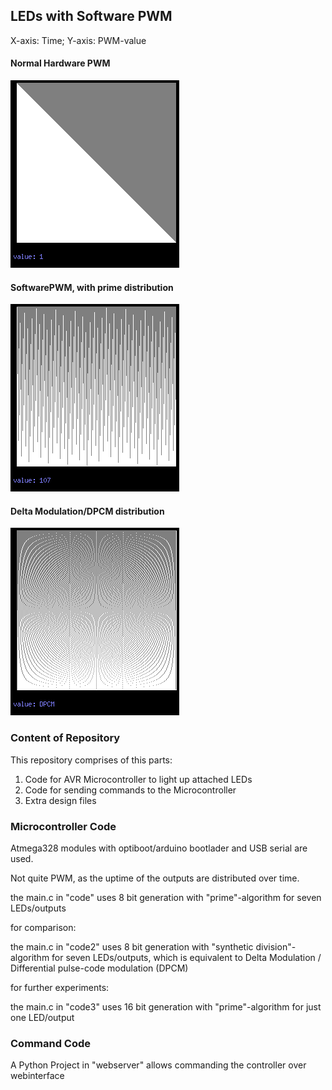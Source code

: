 
## LEDs with Software PWM

X-axis: Time; Y-axis: PWM-value

#### Normal Hardware PWM
![Normal PWM](/images/distribution_standardPWM.png)
#### SoftwarePWM, with prime distribution
![Normal PWM](/images/distribution_prime107.png)
#### Delta Modulation/DPCM distribution
![Normal PWM](/images/distribution_DPCM.png)

### Content of Repository

This repository comprises of this parts: 
1. Code for AVR Microcontroller to light up attached LEDs
2. Code for sending commands to the Microcontroller
3. Extra design files

### Microcontroller Code

Atmega328 modules with optiboot/arduino bootlader and USB serial are used.

Not quite PWM, as the uptime of the outputs are distributed over time.

the main.c in "code" uses 8 bit generation with "prime"-algorithm for seven LEDs/outputs

for comparison:

the main.c in "code2" uses 8 bit generation with "synthetic division"-algorithm for seven LEDs/outputs, which is equivalent to Delta Modulation / Differential pulse-code modulation (DPCM)

for further experiments:

the main.c in "code3" uses 16 bit generation with  "prime"-algorithm for just one LED/output

### Command Code

A Python Project in "webserver" allows commanding the controller over webinterface